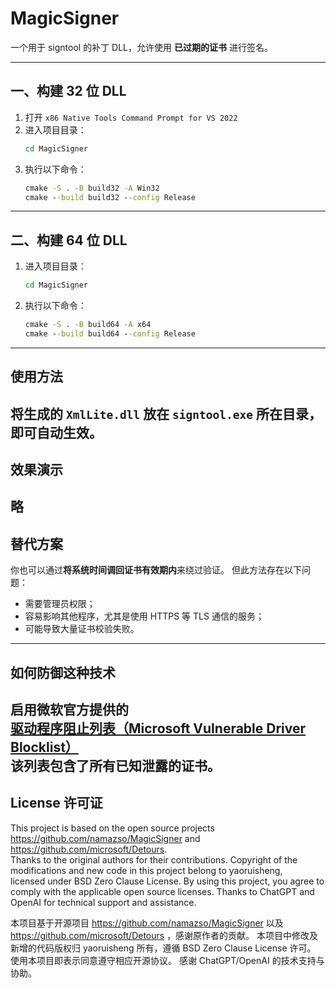 # MagicSigner

一个用于 signtool 的补丁 DLL，允许使用 **已过期的证书** 进行签名。

---
## 一、构建 32 位 DLL
1. 打开 `x86 Native Tools Command Prompt for VS 2022`
2. 进入项目目录：
   ```cmd
   cd MagicSigner
   ```
3. 执行以下命令：
   ```cmd
   cmake -S . -B build32 -A Win32
   cmake --build build32 --config Release
   ```
---
## 二、构建 64 位 DLL
1. 进入项目目录：
   ```cmd
   cd MagicSigner
   ```
2. 执行以下命令：
   ```cmd
   cmake -S . -B build64 -A x64
   cmake --build build64 --config Release
   ```
---
## 使用方法
将生成的 `XmlLite.dll` 放在 `signtool.exe` 所在目录，即可自动生效。
---
## 效果演示
略
---
## 替代方案
你也可以通过**将系统时间调回证书有效期内**来绕过验证。
但此方法存在以下问题：
- 需要管理员权限；
- 容易影响其他程序，尤其是使用 HTTPS 等 TLS 通信的服务；
- 可能导致大量证书校验失败。
---
## 如何防御这种技术

启用微软官方提供的  
[驱动程序阻止列表（Microsoft Vulnerable Driver Blocklist）](https://learn.microsoft.com/zh-cn/windows/security/threat-protection/windows-defender-application-control/microsoft-recommended-driver-block-rules)  
该列表包含了所有已知泄露的证书。
---
## License 许可证
This project is based on the open source projects  
https://github.com/namazso/MagicSigner and https://github.com/microsoft/Detours.  
Thanks to the original authors for their contributions.
Copyright of the modifications and new code in this project belong to yaoruisheng,  
licensed under BSD Zero Clause License.
By using this project, you agree to comply with the applicable open source licenses.
Thanks to ChatGPT and OpenAI for technical support and assistance.

本项目基于开源项目 https://github.com/namazso/MagicSigner 以及 https://github.com/microsoft/Detours ，感谢原作者的贡献。
本项目中修改及新增的代码版权归 yaoruisheng 所有，遵循 BSD Zero Clause License 许可。
使用本项目即表示同意遵守相应开源协议。
感谢 ChatGPT/OpenAI 的技术支持与协助。
